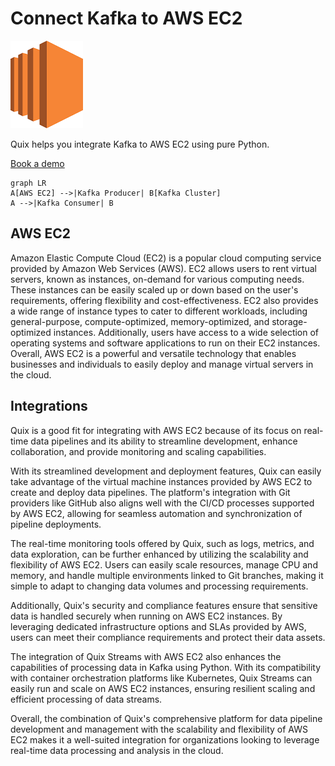 # Connect Kafka to AWS EC2

![](./images/logo_1.jpg)

Quix helps you integrate Kafka to AWS EC2 using pure Python.

<div>
<a class="md-button md-button--primary" href="https://share.hsforms.com/1iW0TmZzKQMChk0lxd_tGiw4yjw2?__hstc=175542013.2303933fbd746c0ac86d9ccbe9bc9100.1728383268831.1729603416735.1729620918855.31&__hssc=175542013.1.1729620918855&__hsfp=2132701734" target="_blank" style="margin-right:.5rem;">Book a demo</a>
<br/>
</div>

```mermaid
graph LR
A[AWS EC2] -->|Kafka Producer| B[Kafka Cluster]
A -->|Kafka Consumer| B
```

## AWS EC2

Amazon Elastic Compute Cloud (EC2) is a popular cloud computing service provided by Amazon Web Services (AWS). EC2 allows users to rent virtual servers, known as instances, on-demand for various computing needs. These instances can be easily scaled up or down based on the user's requirements, offering flexibility and cost-effectiveness. EC2 also provides a wide range of instance types to cater to different workloads, including general-purpose, compute-optimized, memory-optimized, and storage-optimized instances. Additionally, users have access to a wide selection of operating systems and software applications to run on their EC2 instances. Overall, AWS EC2 is a powerful and versatile technology that enables businesses and individuals to easily deploy and manage virtual servers in the cloud.

## Integrations

Quix is a good fit for integrating with AWS EC2 because of its focus on real-time data pipelines and its ability to streamline development, enhance collaboration, and provide monitoring and scaling capabilities. 

With its streamlined development and deployment features, Quix can easily take advantage of the virtual machine instances provided by AWS EC2 to create and deploy data pipelines. The platform's integration with Git providers like GitHub also aligns well with the CI/CD processes supported by AWS EC2, allowing for seamless automation and synchronization of pipeline deployments.

The real-time monitoring tools offered by Quix, such as logs, metrics, and data exploration, can be further enhanced by utilizing the scalability and flexibility of AWS EC2. Users can easily scale resources, manage CPU and memory, and handle multiple environments linked to Git branches, making it simple to adapt to changing data volumes and processing requirements.

Additionally, Quix's security and compliance features ensure that sensitive data is handled securely when running on AWS EC2 instances. By leveraging dedicated infrastructure options and SLAs provided by AWS, users can meet their compliance requirements and protect their data assets.

The integration of Quix Streams with AWS EC2 also enhances the capabilities of processing data in Kafka using Python. With its compatibility with container orchestration platforms like Kubernetes, Quix Streams can easily run and scale on AWS EC2 instances, ensuring resilient scaling and efficient processing of data streams.

Overall, the combination of Quix's comprehensive platform for data pipeline development and management with the scalability and flexibility of AWS EC2 makes it a well-suited integration for organizations looking to leverage real-time data processing and analysis in the cloud.

